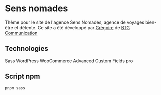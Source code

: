 # Sens nomades

Thème pour le site de l'agence Sens Nomades, agence de voyages bien-être et détente. Ce site a été développé par 
[Grégoire] de [BTG Communication]

## Technologies

Sass
WordPress
WooCommerce
Advanced Custom Fields pro

## Script npm

```bash
pnpm sass
```

[BTG Communication]: https://www.btg-communication.fr
[Grégoire]: https://github.com/Tuvedunyel
